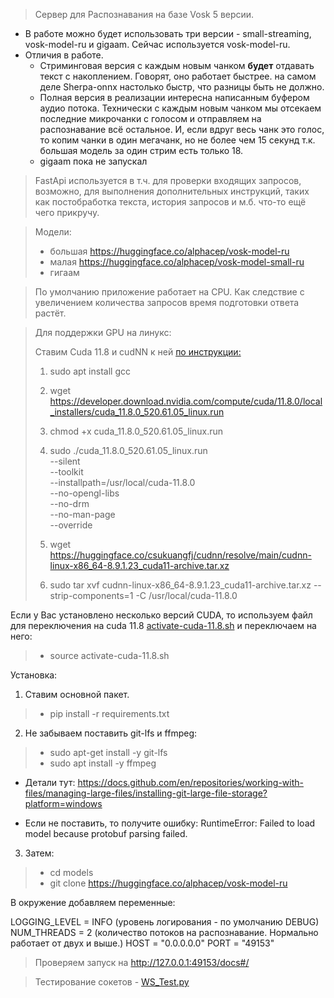 > Сервер для Распознавания на базе Vosk 5 версии.

- В работе можно будет использовать три версии - small-streaming, vosk-model-ru и gigaam. Сейчас используется vosk-model-ru.  
- Отличия в работе. 
  - Стриминговая версия с каждым новым чанком **будет** отдавать текст с накоплением. Говорят, оно работает быстрее.
  на самом деле Sherpa-onnx настолько быстр, что разницы быть не должно.
  - Полная версия в реализации интересна написанным буфером аудио потока. Технически с каждым новым чанком 
  мы отсекаем последние микрочанки с голосом и отправляем на распознавание всё остальное. И, если вдруг весь чанк 
  это голос, то копим чанки в один мегачанк, но не более чем 15 секунд т.к. большая модель за один стрим есть только 18. 
  - gigaam пока не запускал

  
> FastApi используется в т.ч. для проверки входящих запросов, возможно, для выполнения дополнительных инструкций,
таких как постобработка текста, история запросов и м.б. что-то ещё чего прикручу.

> Модели:
> - большая https://huggingface.co/alphacep/vosk-model-ru
> - малая   https://huggingface.co/alphacep/vosk-model-small-ru
> - гигаам 

> По умолчанию приложение работает на CPU. Как следствие с увеличением количества запросов время подготовки ответа растёт.
> 

> Для поддержки GPU на линукс:
>
> Ставим Cuda 11.8 и cudNN к ней [по инструкции:](https://k2-fsa.github.io/k2/installation/cuda-cudnn.html#cuda-11-8) 
> 1. sudo apt install gcc
> 2. wget https://developer.download.nvidia.com/compute/cuda/11.8.0/local_installers/cuda_11.8.0_520.61.05_linux.run
> 3. chmod +x cuda_11.8.0_520.61.05_linux.run
> 4. sudo ./cuda_11.8.0_520.61.05_linux.run \
>   --silent \
>  --toolkit \
>  --installpath=/usr/local/cuda-11.8.0 \
>  --no-opengl-libs \
>  --no-drm \
>  --no-man-page \
>  --override
>
> 5. wget https://huggingface.co/csukuangfj/cudnn/resolve/main/cudnn-linux-x86_64-8.9.1.23_cuda11-archive.tar.xz
> 
> 6. sudo tar xvf cudnn-linux-x86_64-8.9.1.23_cuda11-archive.tar.xz --strip-components=1 -C /usr/local/cuda-11.8.0

Если у Вас установлено несколько версий CUDA, 
то используем файл для переключения на cuda 11.8 [activate-cuda-11.8.sh](activate-cuda-11.8.sh) 
и переключаем на него:
> - source activate-cuda-11.8.sh


Установка:

1. Ставим основной пакет.
> - pip install -r requirements.txt
2. Не забываем поставить git-lfs и ffmpeg:
> - sudo apt-get install -y git-lfs 
> - sudo apt install -y ffmpeg
    
- Детали тут: https://docs.github.com/en/repositories/working-with-files/managing-large-files/installing-git-large-file-storage?platform=windows
    
- Если не поставить, то получите ошибку: RuntimeError: Failed to load model because protobuf parsing failed.

3. Затем:
>- cd models
>- git clone https://huggingface.co/alphacep/vosk-model-ru

В окружение добавляем переменные:

LOGGING_LEVEL = INFO (уровень логирования - по умолчанию DEBUG)
NUM_THREADS = 2 (количество потоков на распознавание. Нормально работает от двух и выше.)
HOST = "0.0.0.0.0" 
PORT = "49153" 

> Проверяем запуск на http://127.0.0.1:49153/docs#/ 

> Тестирование сокетов - [WS_Test.py](WS_Test.py)

